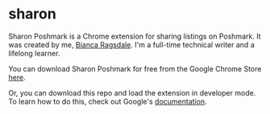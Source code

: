 # sharon
Sharon Poshmark is a Chrome extension for sharing listings on Poshmark. It was created by me, [Bianca Ragsdale](https://www.linkedin.com/in/biancaragsdale/). I'm a full-time technical writer and a lifelong learner. 

You can download Sharon Poshmark for free from the Google Chrome Store [here](https://chromewebstore.google.com/detail/sharon-poshmark/eodccgdhbjjbkkbmailnjbbhhcnclkhe?hl=en-GB).

Or, you can download this repo and load the extension in developer mode. To learn how to do this, check out Google's [documentation](https://developer.chrome.com/docs/extensions/mv3/getstarted/development-basics/#load-unpacked).




